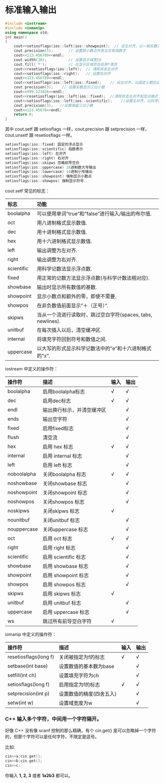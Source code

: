 # 标准输入输出

```c++
#include <iostream>
#include <iomanip>
using namespace std;
int main()
{
    cout<<setiosflags(ios::left|ios::showpoint);  // 设左对齐，以一般实数方式显示
    cout.precision(5);       // 设置除小数点外有五位有效数字 
    cout<<123.456789<<endl;
    cout.width(10);          // 设置显示域宽10 
    cout.fill('*');          // 在显示区域空白处用*填充
    cout<<resetiosflags(ios::left);  // 清除状态左对齐
    cout<<setiosflags(ios::right);   // 设置右对齐
    cout<<123.456789<<endl;
    cout<<setiosflags(ios::left|ios::fixed);    // 设左对齐，以固定小数位显示
    cout.precision(3);    // 设置实数显示三位小数
    cout<<999.123456<<endl; 
    cout<<resetiosflags(ios::left|ios::fixed);  //清除状态左对齐和定点格式
    cout<<setiosflags(ios::left|ios::scientific);    //设置左对齐，以科学技术法显示 
    cout.precision(3);   //设置保留三位小数
    cout<<123.45678<<endl;
    return 0; 
}
```

其中 cout.setf 跟 setiosflags 一样，cout.precision 跟 setprecision 一样，cout.unsetf 跟 resetiosflags 一样。

```c++
setiosflags(ios::fixed) 固定的浮点显示 
setiosflags(ios::scientific) 指数表示 
setiosflags(ios::left) 左对齐 
setiosflags(ios::right) 右对齐 
setiosflags(ios::skipws 忽略前导空白 
setiosflags(ios::uppercase) 16进制数大写输出 
setiosflags(ios::lowercase) 16进制小写输出 
setiosflags(ios::showpoint) 强制显示小数点 
setiosflags(ios::showpos) 强制显示符号 
```

cout.setf 常见的标志：

| 标志       | 功能                                                        |
| :--------- | :---------------------------------------------------------- |
| boolalpha  | 可以使用单词”true”和”false”进行输入/输出的布尔值.           |
| oct        | 用八进制格式显示数值.                                       |
| dec        | 用十进制格式显示数值.                                       |
| hex        | 用十六进制格式显示数值.                                     |
| left       | 输出调整为左对齐.                                           |
| right      | 输出调整为右对齐.                                           |
| scientific | 用科学记数法显示浮点数.                                     |
| fixed      | 用正常的记数方法显示浮点数(与科学计数法相对应).             |
| showbase   | 输出时显示所有数值的基数.                                   |
| showpoint  | 显示小数点和额外的零，即使不需要.                           |
| showpos    | 在非负数值前面显示”＋（正号）”.                             |
| skipws     | 当从一个流进行读取时，跳过空白字符(spaces, tabs, newlines). |
| unitbuf    | 在每次插入以后，清空缓冲区.                                 |
| internal   | 将填充字符回到符号和数值之间.                               |
| uppercase  | 以大写的形式显示科学记数法中的”e”和十六进制格式的”x”.       |

iostream 中定义的操作符：

| 操作符      | 描述                       | 输入 | 输出 |
| :---------- | :------------------------- | :--- | :--- |
| boolalpha   | 启用boolalpha标志          | √    | √    |
| dec         | 启用dec标志                | √    | √    |
| endl        | 输出换行标示，并清空缓冲区 |      | √    |
| ends        | 输出空字符                 |      | √    |
| fixed       | 启用fixed标志              |      | √    |
| flush       | 清空流                     |      | √    |
| hex         | 启用 hex 标志              | √    | √    |
| internal    | 启用 internal 标志         |      | √    |
| left        | 启用 left 标志             |      | √    |
| noboolalpha | 关闭boolalpha 标志         | √    | √    |
| noshowbase  | 关闭showbase 标志          |      | √    |
| noshowpoint | 关闭showpoint 标志         |      | √    |
| noshowpos   | 关闭showpos 标志           |      | √    |
| noskipws    | 关闭skipws 标志            | √    |      |
| nounitbuf   | 关闭unitbuf 标志           |      | √    |
| nouppercase | 关闭uppercase 标志         |      | √    |
| oct         | 启用 oct 标志              | √    | √    |
| right       | 启用 right 标志            |      | √    |
| scientific  | 启用 scientific 标志       |      | √    |
| showbase    | 启用 showbase 标志         |      | √    |
| showpoint   | 启用 showpoint 标志        |      | √    |
| showpos     | 启用 showpos 标志          |      | √    |
| skipws      | 启用 skipws 标志           | √    |      |
| unitbuf     | 启用 unitbuf 标志          |      | √    |
| uppercase   | 启用 uppercase 标志        |      | √    |
| ws          | 跳过所有前导空白字符       | √    |      |

iomanip 中定义的操作符：

| 操作符                | 描述                     | 输入 | 输出 |
| :-------------------- | :----------------------- | :--- | :--- |
| resetiosflags(long f) | 关闭被指定为f的标志      | √    | √    |
| setbase(int base)     | 设置数值的基本数为base   |      | √    |
| setfill(int ch)       | 设置填充字符为ch         |      | √    |
| setiosflags(long f)   | 启用指定为f的标志        | √    | √    |
| setprecision(int p)   | 设置数值的精度(四舍五入) |      | √    |
| setw(int w)           | 设置域宽度为w            |      | √    |

### **C++ 输入多个字符，中间用一个字符隔开。**

好像 C++ 没有像 scanf 控制的那么精确，有个 cin.get() 是可以忽略掉一个字符的，但那个字符可以是任何字符，不限定是逗号。

比如:

```c++
cin>>a;cin.get();
cin>>b;cin.get();
cin>>c;
```

你输入 **1, 2, 3** 或者 **1a2b3** 都可以。

